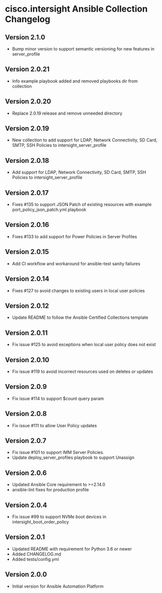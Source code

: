 # cisco.intersight Ansible Collection Changelog

## Version 2.1.0
- Bump minor version to support semantic versioning for new features in server_profile

## Version 2.0.21
- Info example playbook added and removed playbooks dir from collection

## Version 2.0.20
- Replace 2.0.19 release and remove unneeded directory

## Version 2.0.19
- New collection to add support for LDAP, Network Connectivity, SD Card, SMTP, SSH Policies to intersight_server_profile

## Version 2.0.18
- Add support for LDAP, Network Connectivity, SD Card, SMTP, SSH Policies to intersight_server_profile

## Version 2.0.17
- Fixes #135 to support JSON Patch of existing resources with example port_policy_json_patch.yml playbook

## Version 2.0.16
- Fixes #133 to add support for Power Policies in Server Profiles

## Version 2.0.15
- Add CI workflow and workaround for ansible-test sanity failures

## Version 2.0.14
- Fixes #127 to avoid changes to existing users in local user policies

## Version 2.0.12
- Update README to follow the Ansible Certified Collections template

## Version 2.0.11
- Fix issue #125 to avoid exceptions when local user policy does not exist

## Version 2.0.10
- Fix issue #119 to avoid incorrect resources used on deletes or updates

## Version 2.0.9
- Fix issue #114 to support $count query param

## Version 2.0.8
- Fix issue #111 to allow User Policy updates

## Version 2.0.7
- Fix issue #101 to support IMM Server Policies.
- Update deploy_server_profiles playbook to support Unassign

## Version 2.0.6
- Updated Ansible Core requirement to >=2.14.0
- ansible-lint fixes for production profile

## Version 2.0.4
- Fix issue #99 to support NVMe boot devices in intersight_boot_order_policy

## Version 2.0.1

- Updated README with requirement for Python 3.6 or newer
- Added CHANGELOG.md
- Added tests/config.yml

## Version 2.0.0

- Initial version for Ansible Automation Platform
